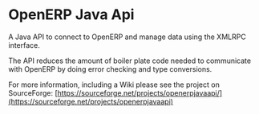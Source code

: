 OpenERP Java Api
================

A Java API to connect to OpenERP and manage data using the XMLRPC interface.

The API reduces the amount of boiler plate code needed to communicate with OpenERP by doing error checking and type conversions.

For more information, including a Wiki please see the project on SourceForge: [https://sourceforge.net/projects/openerpjavaapi/](https://sourceforge.net/projects/openerpjavaapi)


